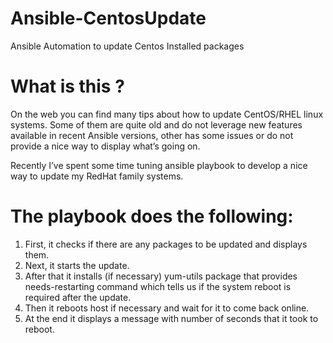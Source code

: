# Ansible-CentosUpdate
Ansible Automation to update Centos Installed packages

# What is this ?
On the web you can find many tips about how to update CentOS/RHEL linux systems. Some of them are quite old and do not leverage new features available in recent Ansible versions, other has some issues or do not provide a nice way to display what’s going on.

Recently I’ve spent some time tuning ansible playbook to develop a nice way to update my RedHat family systems.

# The playbook does the following:
1. First, it checks if there are any packages to be updated and displays them.
2. Next, it starts the update.
3. After that it installs (if necessary) yum-utils package that provides needs-restarting command which tells us if the system reboot is required after the update.
4. Then it reboots host if necessary and wait for it to come back online.
5. At the end it displays a message with number of seconds that it took to reboot.
